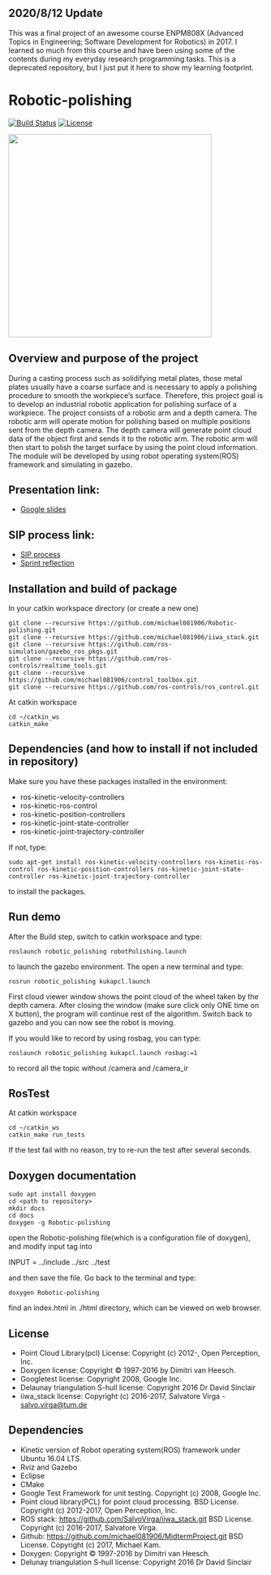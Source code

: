 ## 2020/8/12 Update
This was a final project of an awesome course ENPM808X (Advanced Topics in Engineering; Software Development for Robotics) in 2017. I learned so much from this course and have been using some of the contents during my everyday research programming tasks. This is a deprecated repository, but I just put it here to show my learning footprint.   

# Robotic-polishing
[![Build Status](https://travis-ci.org/michael081906/Robotic-polishing.svg?branch=master)](https://travis-ci.org/michael081906/Robotic-polishing)
[![License](https://img.shields.io/badge/License-BSD%203--Clause-blue.svg)](https://opensource.org/licenses/BSD-3-Clause)

<img src="https://github.com/michael081906/ros-project-robotic-polishing/blob/master/docs/robot-polishing-demo.gif" width="400" >  

## Overview and purpose of the project 

During a casting process such as solidifying metal plates, those metal plates usually have a coarse surface and is necessary to apply a polishing procedure to smooth the workpiece’s surface. Therefore, this project goal is to develop an industrial robotic application for polishing surface of a workpiece. The project consists of a robotic arm and a depth camera. The robotic arm will operate motion for polishing based on multiple positions sent from the depth camera. The depth camera will generate point cloud data of the object first and sends it to the robotic arm. The robotic arm will then start to polish the target surface by using the point cloud information. The module will be developed by using robot operating system(ROS) framework and simulating in gazebo.


## Presentation link:
- [Google slides](https://docs.google.com/presentation/d/1rI3Nj8a8sGg6t7eYuaSVSCyE0983Q329ykSKCLgTq6U/edit#slide=id.p)

## SIP process link:

- [SIP process](https://docs.google.com/spreadsheets/d/1UUcCnmibCKxxiiPX6WSljX4oefd2pRVzwdVSvT2h65M/edit#gid=0)
- [Sprint reflection](https://docs.google.com/document/d/1ROcQN64o7sSzH2lZel_-hgHf1hhe9IFEqnSOjLyZbQA/edit)

## Installation and build of package

In your catkin workspace directory (or create a new one)
```
git clone --recursive https://github.com/michael081906/Robotic-polishing.git
git clone --recursive https://github.com/michael081906/iiwa_stack.git
git clone --recursive https://github.com/ros-simulation/gazebo_ros_pkgs.git
git clone --recursive https://github.com/ros-controls/realtime_tools.git
git clone --recursive https://github.com/michael081906/control_toolbox.git
git clone --recursive https://github.com/ros-controls/ros_control.git
```
At catkin workspace 
```
cd ~/catkin_ws
catkin_make 
```

## Dependencies (and how to install if not included in repository)

Make sure you have these packages installed in the environment:  
- ros-kinetic-velocity-controllers  
- ros-kinetic-ros-control  
- ros-kinetic-position-controllers  
- ros-kinetic-joint-state-controller  
- ros-kinetic-joint-trajectory-controller  

If not, type:

```
sudo apt-get install ros-kinetic-velocity-controllers ros-kinetic-ros-control ros-kinetic-position-controllers ros-kinetic-joint-state-controller ros-kinetic-joint-trajectory-controller
```
to install the packages.

## Run demo

After the Build step, switch to  catkin workspace and type:
```
roslaunch robotic_polishing robotPolishing.launch
```
to launch the gazebo environment. The open a new terminal and type:
```
rosrun robotic_polishing kukapcl.launch
```

First cloud viewer window shows the point cloud of the wheel taken by the depth camera. After closing the window (make sure click only ONE time on X button), the program will continue rest of the algorithm. Switch back to gazebo and you can now see the robot is moving.

If you would like to record by using rosbag, you can type:
```
roslaunch robotic_polishing kukapcl.launch rosbag:=1
```
to record all the topic without /camera and /camera_ir

## RosTest

At catkin workspace 
```
cd ~/catkin_ws
catkin_make run_tests
```
If the test fail with no reason, try to re-run the test after several seconds.  
 
## Doxygen documentation
```
sudo apt install doxygen
cd <path to repository>
mkdir docs
cd docs
doxygen -g Robotic-polishing
```
open the Robotic-polishing file(which is a configuration file of doxygen), and modify input tag into

INPUT                  = ../include ../src ../test

and then save the file. Go back to the terminal and type:
```
doxygen Robotic-polishing
```
find an index.html in ./html directory, which can be viewed on web browser.


## License 

- Point Cloud Library(pcl) License: Copyright (c) 2012-, Open Perception, Inc.
- Doxygen license: Copyright © 1997-2016 by Dimitri van Heesch.
- Googletest license: Copyright 2008, Google Inc.
- Delaunay triangulation S-hull license: Copyright 2016 Dr David Sinclair
- iiwa_stack license: Copyright (c) 2016-2017, Salvatore Virga - salvo.virga@tum.de


## Dependencies

- Kinetic version of Robot operating system(ROS) framework under Ubuntu 16.04 LTS.  
- Rviz and Gazebo
- Eclipse
- CMake
- Google Test Framework for unit testing. Copyright (c) 2008, Google Inc.
- Point cloud library(PCL) for point cloud processing. BSD License. Copyright (c) 2012-2017, Open Perception, Inc.
- ROS stack: https://github.com/SalvoVirga/iiwa_stack.git BSD License. Copyright (c) 2016-2017, Salvatore Virga.
- Github: https://github.com/michael081906/MidtermProject.git BSD License. Copyright (c) 2017, Michael Kam.
- Doxygen: Copyright © 1997-2016 by Dimitri van Heesch.
- Delunay triangulation S-hull license: Copyright 2016 Dr David Sinclair


